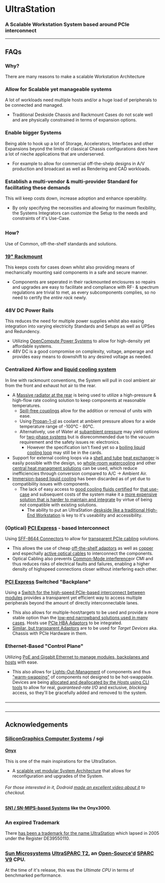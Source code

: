 # UltraStation
### A Scalable Workstation System based around PCIe interconnect

---
## FAQs
### Why?
There are many reasons to make a scalable Workstation Architecture

### Allow for Scalable yet manageable systems
A lot of workloads need multiple hosts and/or a huge load of peripherals to be connected and managed.
- Traditional Deskside Chassis and Rackmount Cases do not scale well and are physically constrained in terms of expansion options.
###

### Enable bigger Systems
Being able to hook up a lot of Storage, Accelerators, Interfaces and other Expansions beyond the limits of classical Chassis configurations does have a lot of nieche applications that are underserved.
- For example to allow for commercial off-the-shelp designs in A/V production and broadcast as well as Rendering and CAD workloads.
###

### Establish a multi-vendor & multi-provider Standard for facilitating these demands
This will keep costs down, increase adoption and enhance operability.
- By only specifying the necessities and allowing for maximum flexibility, the Systems Integrators can customize the Setup to the needs and constraints of it's Use-Case.

##
### How?
Use of Common, off-the-shelf standards and solutions.
###

### [19" Rackmount](https://en.wikipedia.org/wiki/19-inch_rack)
This keeps costs for cases down whilst also providing means of mechanically mounting said components in a safe and secure manner.
- Components are seperated in their rackmounted enclosures so repairs and upgrades are easy to facilitate and compliance with RF- & spectrum regulations are trivial to met, as every subcomponents complies, so no need to certify the *entire rack* newly.
###

### 48V DC Power Rails
This reduces the need for multiple power supplies whilst also easing integration into varying electricity Standards and Setups as well as UPSes and Redundency.
- Utilizing [OpenCompute Power Systems](https://www.opencompute.org/projects/rack-and-power) to allow for high-density yet affordable systems.
- 48V DC is a good compromise on complexity, voltage, amperage and provides easy means to downshift to any desired voltage as needed.
###

### Centralized Airflow and [liquid cooling system](https://en.wikipedia.org/wiki/Computer_cooling#Liquid_cooling)
In line with rackmount conventions, the System will pull in cool ambient air from the front and exhaust hot air to the rear.
- A [Massive radiator at the rear](https://www.youtube.com/watch?v=tbRe1k2k0ow) is being used to utilize a high-pressure & high-flow rate cooling solution to keep components at reasonable temperatures.
  - [Spill-free couplings](https://www.staubli.com/global/en/fluid-connectors/products/quick-and-dry-disconnect-couplings/thermal-management/sph-ba-cg-aluminum-bayonet.html) allow for the addition or removal of units with ease.
  - Using [Propan-1-ol](https://en.wikipedia.org/wiki/Propan-1-ol) as coolant at ambient pressure allows for a wide temperature range of -100°C - 80°C.
  - Alternatively, use of Water at [subambient pressure](https://www.engineeringtoolbox.com/water-evacuation-pressure-temperature-d_1686.html) may yield options for [two-phase systems](https://en.wikipedia.org/wiki/Coolant#Two-phase) but is disrecommended due to the vacuum requirement and the safety issues re: electronics. 
    - However the specification isn't fixed yet so a [boiling liquid cooling loop](https://www.youtube.com/watch?v=RXNAbVi1j6k) may still be in the cards.
- Support for external cooling loops via a [shell and tube](https://en.wikipedia.org/wiki/Shell-and-tube_heat_exchanger) [heat exchanger](https://en.wikipedia.org/wiki/Heat_exchanger) is easily possible with the design, so [whole-room watercooling](https://www.youtube.com/watch?v=b8bLtg9J1Oc&list=PL8mG-RkN2uTyVqLN5OSZxn3Z4t1_xFunu) and other [central heat managment solutions](https://www.youtube.com/watch?v=BpNf4wYNPWo) can be used, which reduce inefficiencies through conversion compared to A/C -> Ambient Air.
- [Immersion-based liquid cooling](https://www.youtube.com/watch?v=fQfolP7NoNc) has been discarded as of yet due to compatibility issues with components.
  - The lack of easy access to [good cooling fluids certified](https://www.youtube.com/watch?v=RyFoNDa0pbI) for [that use-case](https://www.youtube.com/watch?v=YyKIZPuepl8) and subsequent costs of the system make it a [more expensive solution that is harder to maintain and integrate](https://www.youtube.com/watch?v=U6LQeFmY-IU) by virtue of being not compatible with existing solutions.
    - The ability to put an UltraStation [deskside like a traditional High-End Workstation](https://www.youtube.com/watch?v=5TRr2oWeSw0) is key to it's useability and accessibility.

###
### (Optical) [PCI Express](https://en.wikipedia.org/wiki/PCI_Express) - based Interconnect
Using [SFF-8644 Connectors](http://sup.xenya.si/sup/info/finisar/SFF-8644.pdf) to allow for [transparent PCIe cabling](https://www.dolphinics.com/products/PCI_Express_Gen5_SFF-8644_cables.html) solutions.
- This allows the use of cheap [off-the-shelf adaptors](https://dolphinics.com/products/MXH932.html) as well as [copper](https://www.dolphinics.com/products/PCI_Express_Gen4_SFF-8644_cables.html) and espechally [active optical cables](https://www.dolphinics.com/download/CABLES/MSFC4xM_Product_Brief.pdf) to interconnect the components.
- Optical Cabling also prevents [Common-Mode interference](https://en.wikipedia.org/wiki/Common-mode_interference)or CMI and thus reduces risks of electrical faults and failures, enabling a higher density of highspeed connections closer without interfering each other.
###

### [PCI Express](https://en.wikipedia.org/wiki/PCI_Express) Switched "Backplane"
Using a [Switch for the high-speed PCIe-based interconnect between modules](https://www.dolphinics.com/products/MXS524.html) provides a transparent yet efficient way to access multiple peripherals beyond the amount of directly interconnectable lanes.
- This also allows for multiple-host/targets to be used and provide a more stable option than the [low-end narrowband solutions used in many cases](https://www.aliexpress.com/item/PCI-E-1X-Expansion-Kit-1-to-4-Ports-Switch-PCIe-x16-slots-Multiplier-Hub-Riser/32818453487.html).
Hosts use [PCIe HBA Adaptors](https://www.dolphinics.com/products/MXH530.html) to be integrated. 
- [Similar, but transparent Adaptors](https://www.dolphinics.com/products/MXH532.html) are to be used for *Target Devices* aka. Chassis with PCIe Hardware in them.
###

### Ethernet-Based "Control Plane"
Utilizing [PoE and Gigabit Ethernet to manage modules, backplanes and hosts](https://eu.store.ui.com/eu/en/collections/unifi-switching-pro-power-over-ethernet) with ease.
- This also allows for [Lights-Out-Managment](https://www.techtarget.com/searchdatacenter/definition/lights-out-management) of components and thus ["warm-swapping"](https://en.wikipedia.org/wiki/Hot_swapping) of components not designed to be hot-swappable.
Devices are being [allocated and deallocated by the *Hosts* using CLI tools](https://www.dolphinics.com/solutions/pcie_hot_add_plug_swap.html) to allow for real, *guaranteed-rate I/O* and exclusive, *blocking* access, so they'll be gracefully added and removed to the system.
###

---

##

---

## Acknowledgements
### [SiliconGraphics Computer Systems](https://en.wikipedia.org/wiki/Silicon_Graphics) / sgi 
#### [Onyx](https://en.wikipedia.org/wiki/SGI_Onyx)
This is one of the main inspirations for the UltraStation.
- A [scalable yet modular System Architecture](https://www.youtube.com/watch?v=Bo3lUw9GUJA&t=190s) that allows for reconfiguration and upgrades of the System.
###### For those interested in it, Dodroid [made an excellent video about it](https://www.youtube.com/watch?v=Bo3lUw9GUJA) to checkout.
#### [SN1 / SN-MIPS-based Systems](https://www.youtube.com/watch?v=lEcw_oTKTa0&t=1408s) like the Onyx3000.

##
### An expired Trademark
There [has been a trademark for the name UltraStation](https://register.dpma.de/DPMAregister/marke/register/395501105/DE) which lapsed in 2005 under the Register DE39550110.

##
### [Sun Microsystems](https://en.wikipedia.org/wiki/Sun_Microsystems) [UltraSPARC T2](https://en.wikipedia.org/wiki/UltraSPARC_T2), an [Open-Source'd](https://en.wikipedia.org/wiki/UltraSPARC_T2#Open_design) [SPARC V9](https://en.wikipedia.org/wiki/SPARC) CPU.
At the time of it's release, this was the *Ultimate CPU* in terms of benchmarked performance.


